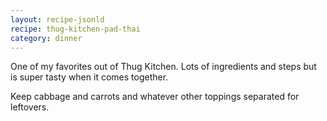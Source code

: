 ```yaml
---
layout: recipe-jsonld
recipe: thug-kitchen-pad-thai
category: dinner
---
```


One of my favorites out of Thug Kitchen. Lots of ingredients and steps
but is super tasty when it comes together.

Keep cabbage and carrots and whatever other toppings separated for
leftovers.
